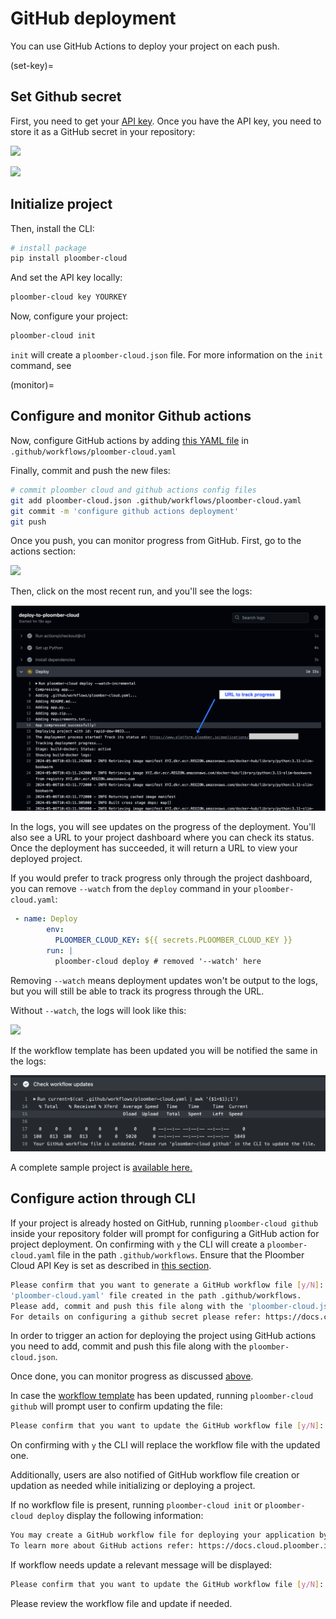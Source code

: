 # GitHub deployment

You can use GitHub Actions to deploy your project on each push.

(set-key)=
## Set Github secret

First, you need to get your [API key](../quickstart/apikey.md). Once you have the API
key, you need to store it as a GitHub secret in your repository:

![](../static/github/add-secret.png)

![](../static/github/set-secret.png)


## Initialize project

Then, install the CLI:

```sh
# install package
pip install ploomber-cloud
```

And set the API key locally:

```sh
ploomber-cloud key YOURKEY
```

Now, configure your project:

```sh
ploomber-cloud init
```

`init` will create a `ploomber-cloud.json` file. For more information on the `init` command, see [](../user-guide/cli.md)

(monitor)=
## Configure and monitor Github actions

Now, configure GitHub actions by adding [this YAML file](https://github.com/edublancas/cloud-template/blob/main/.github/workflows/ploomber-cloud.yaml) in `.github/workflows/ploomber-cloud.yaml`

Finally, commit and push the new files:

```sh
# commit ploomber cloud and github actions config files
git add ploomber-cloud.json .github/workflows/ploomber-cloud.yaml
git commit -m 'configure github actions deployment'
git push
```

Once you push, you can monitor progress from GitHub. First, go to the actions section:

![](../static/github/see-actions.png)

Then, click on the most recent run, and you'll see the logs:

![](../static/github/logs-watch.png)

In the logs, you will see updates on the progress of the deployment. You'll also see a URL to your project dashboard where you can check its status.
Once the deployment has succeeded, it will return a URL to view your deployed project.

If you would prefer to track progress only through the project dashboard, you can remove `--watch` from the `deploy` command in your `ploomber-cloud.yaml`:

```yaml
 - name: Deploy
        env:
          PLOOMBER_CLOUD_KEY: ${{ secrets.PLOOMBER_CLOUD_KEY }}
        run: |
          ploomber-cloud deploy # removed '--watch' here
```

Removing `--watch` means deployment updates won't be output to the logs, but you will still be able to track its progress through the URL.

Without `--watch`, the logs will look like this:

![](../static/github/logs.png)

If the workflow template has been updated you will be notified the same in the logs:

![](../static/github/workflow-update.png)

A complete sample project is [available here.](https://github.com/edublancas/cloud-template)

## Configure action through CLI

If your project is already hosted on GitHub, running `ploomber-cloud github` inside your repository folder will prompt for configuring a GitHub action for project deployment.
On confirming with `y` the CLI will create a `ploomber-cloud.yaml` file in the path `.github/workflows`.
Ensure that the Ploomber Cloud API Key is set as described in [this section](set-key).

```bash
Please confirm that you want to generate a GitHub workflow file [y/N]: y
'ploomber-cloud.yaml' file created in the path .github/workflows.
Please add, commit and push this file along with the 'ploomber-cloud.json' file to trigger an action.
For details on configuring a github secret please refer: https://docs.cloud.ploomber.io/en/latest/user-guide/github.html
```

In order to trigger an action for deploying the project using GitHub actions you need to add, commit and push this file along with the `ploomber-cloud.json`.

Once done, you can monitor progress as discussed [above](monitor).

In case the [workflow template](https://github.com/edublancas/cloud-template/blob/main/.github/workflows/ploomber-cloud.yaml) has been updated, running `ploomber-cloud github` will prompt user to confirm updating the file:

```bash
Please confirm that you want to update the GitHub workflow file [y/N]:
```

On confirming with `y` the CLI will replace the workflow file with the updated one.

Additionally, users are also notified of GitHub workflow file creation or updation as needed while initializing or deploying a project.

If no workflow file is present, running `ploomber-cloud init` or `ploomber-cloud deploy` display the following information:

```bash
You may create a GitHub workflow file for deploying your application by running 'ploomber-cloud github'.
To learn more about GitHub actions refer: https://docs.cloud.ploomber.io/en/latest/user-guide/github.html
```

If workflow needs update a relevant message will be displayed:

```bash
Please confirm that you want to update the GitHub workflow file [y/N]:
```

Please review the workflow file and update if needed.

